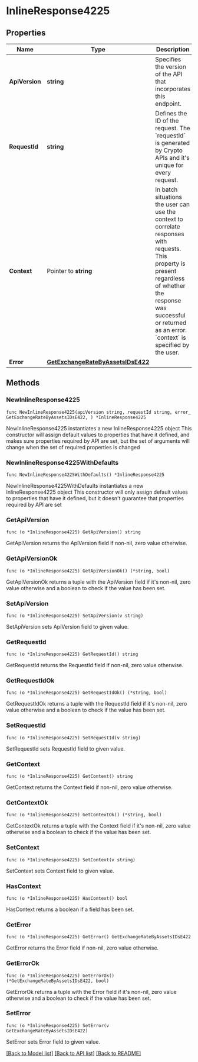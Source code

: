 # InlineResponse4225

## Properties

Name | Type | Description | Notes
------------ | ------------- | ------------- | -------------
**ApiVersion** | **string** | Specifies the version of the API that incorporates this endpoint. | 
**RequestId** | **string** | Defines the ID of the request. The &#x60;requestId&#x60; is generated by Crypto APIs and it&#39;s unique for every request. | 
**Context** | Pointer to **string** | In batch situations the user can use the context to correlate responses with requests. This property is present regardless of whether the response was successful or returned as an error. &#x60;context&#x60; is specified by the user. | [optional] 
**Error** | [**GetExchangeRateByAssetsIDsE422**](GetExchangeRateByAssetsIDsE422.md) |  | 

## Methods

### NewInlineResponse4225

`func NewInlineResponse4225(apiVersion string, requestId string, error_ GetExchangeRateByAssetsIDsE422, ) *InlineResponse4225`

NewInlineResponse4225 instantiates a new InlineResponse4225 object
This constructor will assign default values to properties that have it defined,
and makes sure properties required by API are set, but the set of arguments
will change when the set of required properties is changed

### NewInlineResponse4225WithDefaults

`func NewInlineResponse4225WithDefaults() *InlineResponse4225`

NewInlineResponse4225WithDefaults instantiates a new InlineResponse4225 object
This constructor will only assign default values to properties that have it defined,
but it doesn't guarantee that properties required by API are set

### GetApiVersion

`func (o *InlineResponse4225) GetApiVersion() string`

GetApiVersion returns the ApiVersion field if non-nil, zero value otherwise.

### GetApiVersionOk

`func (o *InlineResponse4225) GetApiVersionOk() (*string, bool)`

GetApiVersionOk returns a tuple with the ApiVersion field if it's non-nil, zero value otherwise
and a boolean to check if the value has been set.

### SetApiVersion

`func (o *InlineResponse4225) SetApiVersion(v string)`

SetApiVersion sets ApiVersion field to given value.


### GetRequestId

`func (o *InlineResponse4225) GetRequestId() string`

GetRequestId returns the RequestId field if non-nil, zero value otherwise.

### GetRequestIdOk

`func (o *InlineResponse4225) GetRequestIdOk() (*string, bool)`

GetRequestIdOk returns a tuple with the RequestId field if it's non-nil, zero value otherwise
and a boolean to check if the value has been set.

### SetRequestId

`func (o *InlineResponse4225) SetRequestId(v string)`

SetRequestId sets RequestId field to given value.


### GetContext

`func (o *InlineResponse4225) GetContext() string`

GetContext returns the Context field if non-nil, zero value otherwise.

### GetContextOk

`func (o *InlineResponse4225) GetContextOk() (*string, bool)`

GetContextOk returns a tuple with the Context field if it's non-nil, zero value otherwise
and a boolean to check if the value has been set.

### SetContext

`func (o *InlineResponse4225) SetContext(v string)`

SetContext sets Context field to given value.

### HasContext

`func (o *InlineResponse4225) HasContext() bool`

HasContext returns a boolean if a field has been set.

### GetError

`func (o *InlineResponse4225) GetError() GetExchangeRateByAssetsIDsE422`

GetError returns the Error field if non-nil, zero value otherwise.

### GetErrorOk

`func (o *InlineResponse4225) GetErrorOk() (*GetExchangeRateByAssetsIDsE422, bool)`

GetErrorOk returns a tuple with the Error field if it's non-nil, zero value otherwise
and a boolean to check if the value has been set.

### SetError

`func (o *InlineResponse4225) SetError(v GetExchangeRateByAssetsIDsE422)`

SetError sets Error field to given value.



[[Back to Model list]](../README.md#documentation-for-models) [[Back to API list]](../README.md#documentation-for-api-endpoints) [[Back to README]](../README.md)


